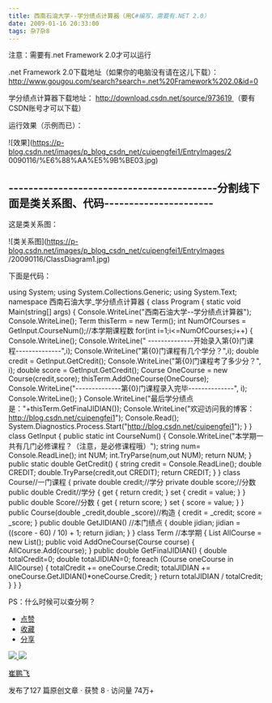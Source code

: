 ```yaml
---
title: 西南石油大学--学分绩点计算器（用C#编写，需要有.NET 2.0）
date: 2009-01-16 20:33:00
tags: 杂7杂8
---
```

注意：需要有.net Framework 2.0才可以运行

.net Framework 2.0下载地址（如果你的电脑没有请在这儿下载）： [
http://www.gougou.com/search?search=.net%20Framework%202.0&id=0
](http://www.gougou.com/search?search=.net%20Framework%202.0&id=0)

学分绩点计算器下载地址： [ http://download.csdn.net/source/973619
](http://download.csdn.net/source/973619) （要有CSDN账号才可以下载）

运行效果（示例而已）：

![效果](https://p-blog.csdn.net/images/p_blog_csdn_net/cuipengfei1/EntryImages/2
0090116/%E6%88%AA%E5%9B%BE03.jpg)

\------------------------------------------分割线下面是类关系图、代码----------------------
--------------------------

这是类关系图：

![类关系图](https://p-blog.csdn.net/images/p_blog_csdn_net/cuipengfei1/EntryImages
/20090116/ClassDiagram1.jpg)

下面是代码：

using System; using System.Collections.Generic; using System.Text; namespace
西南石油大学_学分绩点计算器 { class Program { static void Main(string[] args) {
Console.WriteLine("西南石油大学--学分绩点计算器"); Console.WriteLine(); Term thisTerm = new
Term(); int NumOfCourses = GetInput.CourseNum();//本学期课程数 for(int
i=1;i<=NumOfCourses;i++) { Console.WriteLine(); Console.WriteLine("
--------------开始录入第{0}门课程--------------",i);
Console.WriteLine("第{0}门课程有几个学分？",i); double credit = GetInput.GetCredit();
Console.WriteLine("第{0}门课程考了多少分？", i); double score = GetInput.GetCredit();
Course OneCourse = new Course(credit,score); thisTerm.AddOneCourse(OneCourse);
Console.WriteLine("--------------第{0}门课程录入完毕--------------", i);
Console.WriteLine(); }
Console.WriteLine("最后学分绩点是："+thisTerm.GetFinalJIDIAN());
Console.WriteLine("欢迎访问我的博客：http://blog.csdn.net/cuipengfei1");
Console.Read();
System.Diagnostics.Process.Start("http://blog.csdn.net/cuipengfei1"); } }
class GetInput { public static int CourseNum() {
Console.WriteLine("本学期一共有几门必修课程？（注意，是必修课程哦）"); string num= Console.ReadLine();
int NUM; int.TryParse(num,out NUM); return NUM; } public static double
GetCredit() { string credit = Console.ReadLine(); double CREDIT;
double.TryParse(credit,out CREDIT); return CREDIT; } } class Course//一门课程 {
private double credit;//学分 private double score;//分数 public double Credit//学分
{ get { return credit; } set { credit = value; } } public double Score//分数 {
get { return score; } set { score = value; } } public Course(double
_credit,double _score)//构造 { credit = _credit; score = _score; } public double
GetJIDIAN() //本门绩点 { double jidian; jidian = ((score - 60) / 10) + 1; return
jidian; } } class Term //本学期 { List<Course> AllCourse = new List<Course>();
public void AddOneCourse(Course course) { AllCourse.Add(course); } public
double GetFinalJIDIAN() { double totalCredit=0; double totalJIDIAN=0; foreach
(Course oneCourse in AllCourse) { totalCredit += oneCourse.Credit; totalJIDIAN
+= oneCourse.GetJIDIAN()*oneCourse.Credit; } return totalJIDIAN / totalCredit;
} } }

PS：什么时候可以查分啊？

  * [ 点赞  ](javascript:;)
  * [ 收藏  ](javascript:;)
  * [ 分享 ](javascript:;)

[ ![](https://profile.csdnimg.cn/5/2/5/3_cuipengfei1)
![](https://g.csdnimg.cn/static/user-reg-year/1x/11.png)
](https://blog.csdn.net/cuipengfei1)

[ 崔鹏飞 ](https://blog.csdn.net/cuipengfei1)

发布了127 篇原创文章  ·  获赞 8  ·  访问量 74万+

